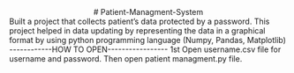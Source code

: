 <center> # Patient-Managment-System </center>
Built a project that collects patient’s data protected by a password. This project helped in data updating by representing the data in a graphical format by using python programming language (Numpy, Pandas, Matplotlib)
------------HOW TO OPEN-----------------
1st Open username.csv file for username and password.
Then open patient managment.py file.
